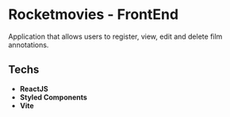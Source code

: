 # Rocketmovies - FrontEnd

Application that allows users to register, view, edit and delete film annotations.

## Techs

- **ReactJS** 
- **Styled Components** 
- **Vite** 
